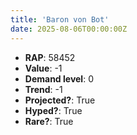 ```yaml
---
title: 'Baron von Bot'
date: 2025-08-06T00:00:00Z
---
```

- **RAP**: 58452
- **Value**: -1
- **Demand level**: 0
- **Trend**: -1
- **Projected?**: True
- **Hyped?**: True
- **Rare?**: True
